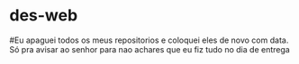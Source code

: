 # des-web

#Eu apaguei todos os meus repositorios e coloquei eles de novo com data. Só pra avisar ao senhor para nao achares que eu fiz tudo no dia de entrega
